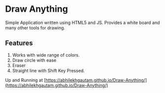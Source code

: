 # Draw Anything

Simple Application written using HTML5 and JS. Provides a white board and many other tools for drawing.

## Features
 1. Works with wide range of colors.
 2. Draw circle with ease
 3. Eraser
 4. Straight line with Shift Key Pressed.

Up and Running at [https://abhilekhgautam.github.io/Draw-Anything/](https://abhilekhgautam.github.io/Draw-Anything/)
